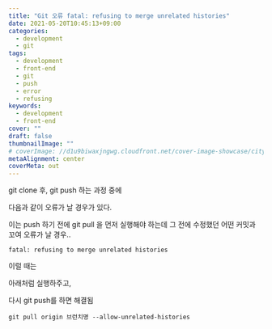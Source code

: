 ```yaml
---
title: "Git 오류 fatal: refusing to merge unrelated histories"
date: 2021-05-20T10:45:13+09:00
categories:
  - development
  - git
tags:
  - development
  - front-end
  - git
  - push
  - error
  - refusing
keywords:
  - development
  - front-end
cover: ""
draft: false
thumbnailImage: ""
# coverImage: //d1u9biwaxjngwg.cloudfront.net/cover-image-showcase/city.jpg
metaAlignment: center
coverMeta: out
---
```


git clone 후, git push 하는 과정 중에

다음과 같이 오류가 날 경우가 있다.

<!--adsense-->

이는 push 하기 전에 git pull 을 먼저 실행해야 하는데 그 전에 수정했던 어떤 커밋과 꼬여 오류가 날 경우..

```
fatal: refusing to merge unrelated histories
```

이럴 때는

아래처럼 실행하주고,

다시 git push를 하면 해결됨

```
git pull origin 브런치명 --allow-unrelated-histories
```
